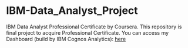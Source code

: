 # IBM-Data_Analyst_Project

IBM Data Analyst Professional Certificate by Coursera. This repository is final project to acquire Professional Certificate.
You can access my Dashboard (build by IBM Cognos Analytics): [here](https://dataplatform.cloud.ibm.com/dashboards/d855485e-4973-4ed4-b1c8-3dc8b86c05ea/view/5263d5181dea109456f7d0e4079a24007d31775bb0bb8a0183d67b495a667797a9684094c82b1d5b89470561f7e541599a)
